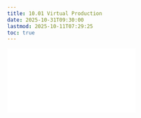 ```yaml
---
title: 10.01 Virtual Production
date: 2025-10-31T09:30:00
lastmod: 2025-10-11T07:29:25
toc: true
---
```


![Link to included file contents](../../../../video/virtual-production/virtual-production.md)
